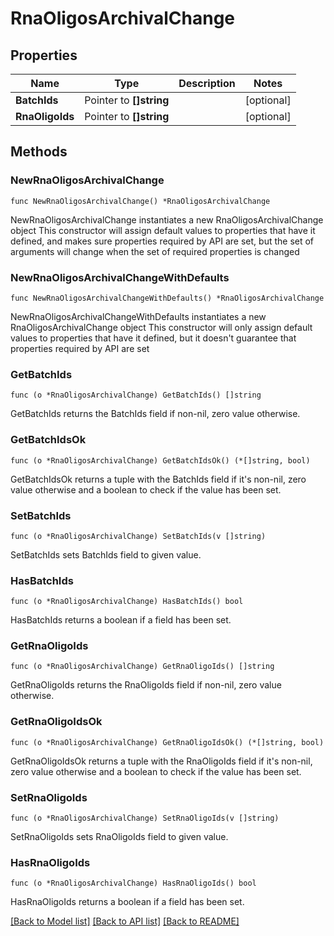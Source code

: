 # RnaOligosArchivalChange

## Properties

Name | Type | Description | Notes
------------ | ------------- | ------------- | -------------
**BatchIds** | Pointer to **[]string** |  | [optional] 
**RnaOligoIds** | Pointer to **[]string** |  | [optional] 

## Methods

### NewRnaOligosArchivalChange

`func NewRnaOligosArchivalChange() *RnaOligosArchivalChange`

NewRnaOligosArchivalChange instantiates a new RnaOligosArchivalChange object
This constructor will assign default values to properties that have it defined,
and makes sure properties required by API are set, but the set of arguments
will change when the set of required properties is changed

### NewRnaOligosArchivalChangeWithDefaults

`func NewRnaOligosArchivalChangeWithDefaults() *RnaOligosArchivalChange`

NewRnaOligosArchivalChangeWithDefaults instantiates a new RnaOligosArchivalChange object
This constructor will only assign default values to properties that have it defined,
but it doesn't guarantee that properties required by API are set

### GetBatchIds

`func (o *RnaOligosArchivalChange) GetBatchIds() []string`

GetBatchIds returns the BatchIds field if non-nil, zero value otherwise.

### GetBatchIdsOk

`func (o *RnaOligosArchivalChange) GetBatchIdsOk() (*[]string, bool)`

GetBatchIdsOk returns a tuple with the BatchIds field if it's non-nil, zero value otherwise
and a boolean to check if the value has been set.

### SetBatchIds

`func (o *RnaOligosArchivalChange) SetBatchIds(v []string)`

SetBatchIds sets BatchIds field to given value.

### HasBatchIds

`func (o *RnaOligosArchivalChange) HasBatchIds() bool`

HasBatchIds returns a boolean if a field has been set.

### GetRnaOligoIds

`func (o *RnaOligosArchivalChange) GetRnaOligoIds() []string`

GetRnaOligoIds returns the RnaOligoIds field if non-nil, zero value otherwise.

### GetRnaOligoIdsOk

`func (o *RnaOligosArchivalChange) GetRnaOligoIdsOk() (*[]string, bool)`

GetRnaOligoIdsOk returns a tuple with the RnaOligoIds field if it's non-nil, zero value otherwise
and a boolean to check if the value has been set.

### SetRnaOligoIds

`func (o *RnaOligosArchivalChange) SetRnaOligoIds(v []string)`

SetRnaOligoIds sets RnaOligoIds field to given value.

### HasRnaOligoIds

`func (o *RnaOligosArchivalChange) HasRnaOligoIds() bool`

HasRnaOligoIds returns a boolean if a field has been set.


[[Back to Model list]](../README.md#documentation-for-models) [[Back to API list]](../README.md#documentation-for-api-endpoints) [[Back to README]](../README.md)


